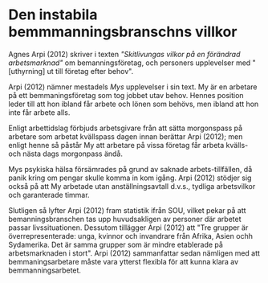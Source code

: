 # Den instabila bemmmanningsbranschns villkor

<!-- Källa: Agnes Arpi. antologin 'Skitlivungas vilkor på förändrad arbetsmarknad' 2012  -->

Agnes Arpi (2012) skriver i texten _"Skitlivungas vilkor på en förändrad arbetsmarknad"_ om bemanningsföretag, och personers upplevelser med "[uthyrning] ut till företag efter behov".

Arpi (2012) nämner mestadels _Mys_ upplevelser i sin text. My är en arbetare på ett bemmaningsföretag som tog jobbet utav behov. Hennes position leder till att hon ibland får arbete och lönen som behövs, men ibland att hon inte får arbete alls.

Enligt arbettidslag förbjuds arbetsgivare från att sätta morgonspass på arbetare som arbetat kvällspass dagen innan berättar Arpi (2012); men enligt henne så påstår My att arbetare på vissa företag får arbeta kvälls- och nästa dags morgonpass ändå.

Mys psykiska hälsa försämrades på grund av saknade arbets-tillfällen, då panik kring om pengar skulle komma in kom igång. Arpi (2012) stödjer sig också på att My arbetade utan anställningsavtall d.v.s., tydliga arbetsvilkor och garanterade timmar.

Slutligen så lyfter Arpi (2012) fram statistik ifrån SOU, vilket pekar på att bemanningsbranschen tas upp huvudsakligen av personer där arbetet passar livssituationen. Dessutom tillägger Arpi (2012) att "Tre grupper är överrepresenterade: unga, kvinnor och invandrare från Afrika, Asien ochh Sydamerika. Det är samma grupper som är mindre etablerade på arbetsmarknaden i stort". Arpi (2012) sammanfattar sedan nämligen med att bemmaningsarbetare måste vara ytterst flexibla för att kunna klara av bemmanningsarbetet.
